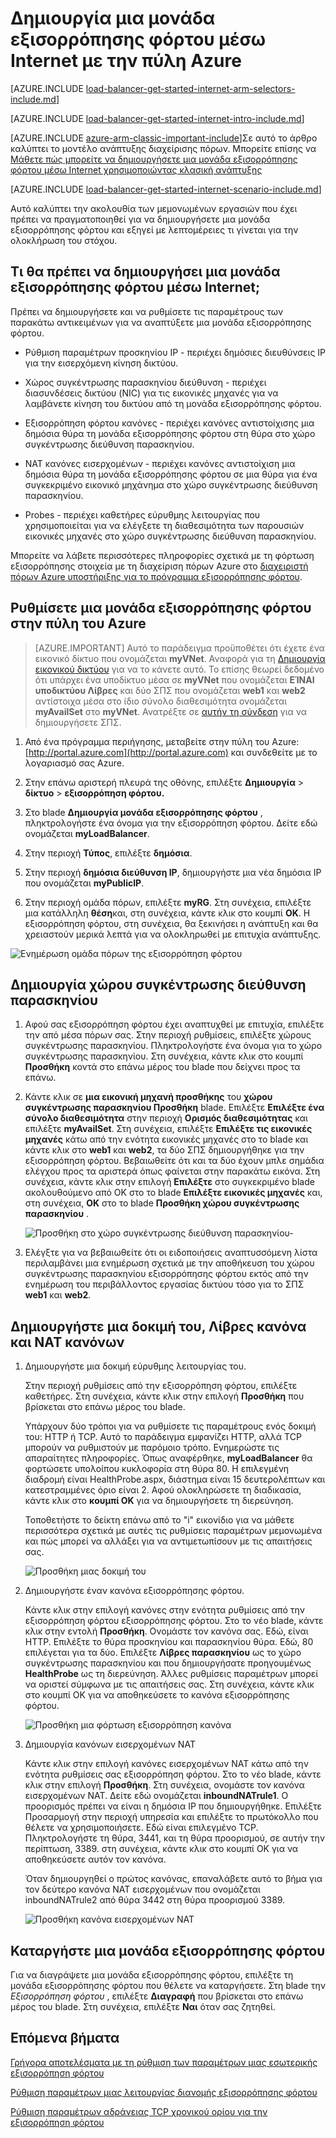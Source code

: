 <properties
   pageTitle="Δημιουργήστε μια μονάδα εξισορρόπησης φόρτου μέσω Internet στο διαχειριστή πόρων με την πύλη Azure | Microsoft Azure"
   description="Μάθετε πώς μπορείτε να δημιουργήσετε μια μονάδα εξισορρόπησης φόρτου μέσω Internet στο διαχειριστή πόρων με την πύλη Azure"
   services="load-balancer"
   documentationCenter="na"
   authors="anavinahar"
   manager="narayan"
   editor=""
   tags="azure-resource-manager"
/>
<tags
   ms.service="load-balancer"
   ms.devlang="na"
   ms.topic="hero-article"
   ms.tgt_pltfrm="na"
   ms.workload="infrastructure-services"
   ms.date="09/14/2016"
   ms.author="annahar" />

# <a name="creating-an-internet-facing-load-balancer-using-the-azure-portal"></a>Δημιουργία μια μονάδα εξισορρόπησης φόρτου μέσω Internet με την πύλη Azure

[AZURE.INCLUDE [load-balancer-get-started-internet-arm-selectors-include.md](../../includes/load-balancer-get-started-internet-arm-selectors-include.md)]

[AZURE.INCLUDE [load-balancer-get-started-internet-intro-include.md](../../includes/load-balancer-get-started-internet-intro-include.md)]

[AZURE.INCLUDE [azure-arm-classic-important-include](../../includes/azure-arm-classic-important-include.md)]Σε αυτό το άρθρο καλύπτει το μοντέλο ανάπτυξης διαχείρισης πόρων. Μπορείτε επίσης να [Μάθετε πώς μπορείτε να δημιουργήσετε μια μονάδα εξισορρόπησης φόρτου μέσω Internet χρησιμοποιώντας κλασική ανάπτυξης](load-balancer-get-started-internet-classic-portal.md)

[AZURE.INCLUDE [load-balancer-get-started-internet-scenario-include.md](../../includes/load-balancer-get-started-internet-scenario-include.md)]

Αυτό καλύπτει την ακολουθία των μεμονωμένων εργασιών που έχει πρέπει να πραγματοποιηθεί για να δημιουργήσετε μια μονάδα εξισορρόπησης φόρτου και εξηγεί με λεπτομέρειες τι γίνεται για την ολοκλήρωση του στόχου.

## <a name="what-is-required-to-create-an-internet-facing-load-balancer"></a>Τι θα πρέπει να δημιουργήσει μια μονάδα εξισορρόπησης φόρτου μέσω Internet;

Πρέπει να δημιουργήσετε και να ρυθμίσετε τις παραμέτρους των παρακάτω αντικειμένων για να αναπτύξετε μια μονάδα εξισορρόπησης φόρτου.

- Ρύθμιση παραμέτρων προσκηνίου IP - περιέχει δημόσιες διευθύνσεις IP για την εισερχόμενη κίνηση δικτύου.

- Χώρος συγκέντρωσης παρασκηνίου διεύθυνση - περιέχει διασυνδέσεις δικτύου (NIC) για τις εικονικές μηχανές για να λαμβάνετε κίνηση του δικτύου από τη μονάδα εξισορρόπησης φόρτου.

- Εξισορρόπηση φόρτου κανόνες - περιέχει κανόνες αντιστοίχισης μια δημόσια θύρα τη μονάδα εξισορρόπησης φόρτου στη θύρα στο χώρο συγκέντρωσης διεύθυνση παρασκηνίου.

- NAT κανόνες εισερχομένων - περιέχει κανόνες αντιστοίχιση μια δημόσια θύρα τη μονάδα εξισορρόπησης φόρτου σε μια θύρα για ένα συγκεκριμένο εικονικό μηχάνημα στο χώρο συγκέντρωσης διεύθυνση παρασκηνίου.

- Probes - περιέχει καθετήρες εύρυθμης λειτουργίας που χρησιμοποιείται για να ελέγξετε τη διαθεσιμότητα των παρουσιών εικονικές μηχανές στο χώρο συγκέντρωσης διεύθυνση παρασκηνίου.

Μπορείτε να λάβετε περισσότερες πληροφορίες σχετικά με τη φόρτωση εξισορρόπησης στοιχεία με τη διαχείριση πόρων Azure στο [διαχειριστή πόρων Azure υποστήριξης για το πρόγραμμα εξισορρόπησης φόρτου](load-balancer-arm.md).


## <a name="set-up-a-load-balancer-in-azure-portal"></a>Ρυθμίσετε μια μονάδα εξισορρόπησης φόρτου στην πύλη του Azure

> [AZURE.IMPORTANT] Αυτό το παράδειγμα προϋποθέτει ότι έχετε ένα εικονικό δίκτυο που ονομάζεται **myVNet**. Αναφορά για τη [Δημιουργία εικονικού δικτύου](../virtual-network/virtual-networks-create-vnet-arm-pportal.md) για να το κάνετε αυτό. Το επίσης θεωρεί δεδομένο ότι υπάρχει ένα υποδίκτυο μέσα σε **myVNet** που ονομάζεται **ΕΊΝΑΙ υποδικτύου Λίβρες** και δύο ΣΠΣ που ονομάζεται **web1** και **web2** αντίστοιχα μέσα στο ίδιο σύνολο διαθεσιμότητα ονομάζεται **myAvailSet** στο **myVNet**. Ανατρέξτε σε [αυτήν τη σύνδεση](../virtual-machines/virtual-machines-windows-hero-tutorial.md) για να δημιουργήσετε ΣΠΣ.


1. Από ένα πρόγραμμα περιήγησης, μεταβείτε στην πύλη του Azure: [http://portal.azure.com](http://portal.azure.com) και συνδεθείτε με το λογαριασμό σας Azure.

2. Στην επάνω αριστερή πλευρά της οθόνης, επιλέξτε **Δημιουργία** > **δίκτυο** > **εξισορρόπηση φόρτου.**

3. Στο blade **Δημιουργία μονάδα εξισορρόπησης φόρτου** , πληκτρολογήστε ένα όνομα για την εξισορρόπηση φόρτου. Δείτε εδώ ονομάζεται **myLoadBalancer**.

4. Στην περιοχή **Τύπος**, επιλέξτε **δημόσια**.

5. Στην περιοχή **δημόσια διεύθυνση IP**, δημιουργήστε μια νέα δημόσια IP που ονομάζεται **myPublicIP**.

6. Στην περιοχή ομάδα πόρων, επιλέξτε **myRG**. Στη συνέχεια, επιλέξτε μια κατάλληλη **θέση**και, στη συνέχεια, κάντε κλικ στο κουμπί **OK**. Η εξισορρόπηση φόρτου, στη συνέχεια, θα ξεκινήσει η ανάπτυξη και θα χρειαστούν μερικά λεπτά για να ολοκληρωθεί με επιτυχία ανάπτυξης.

![Ενημέρωση ομάδα πόρων της εξισορρόπηση φόρτου](./media/load-balancer-get-started-internet-portal/1-load-balancer.png)


## <a name="create-a-back-end-address-pool"></a>Δημιουργία χώρου συγκέντρωσης διεύθυνση παρασκηνίου

1. Αφού σας εξισορρόπηση φόρτου έχει αναπτυχθεί με επιτυχία, επιλέξτε την από μέσα πόρων σας. Στην περιοχή ρυθμίσεις, επιλέξτε χώρους συγκέντρωσης παρασκηνίου. Πληκτρολογήστε ένα όνομα για το χώρο συγκέντρωσης παρασκηνίου. Στη συνέχεια, κάντε κλικ στο κουμπί **Προσθήκη** κοντά στο επάνω μέρος του blade που δείχνει προς τα επάνω.

2. Κάντε κλικ σε **μια εικονική μηχανή προσθήκης** του **χώρου συγκέντρωσης παρασκηνίου Προσθήκη** blade.  Επιλέξτε **Επιλέξτε ένα σύνολο διαθεσιμότητα** στην περιοχή **Ορισμός διαθεσιμότητας** και επιλέξτε **myAvailSet**. Στη συνέχεια, επιλέξτε **Επιλέξτε τις εικονικές μηχανές** κάτω από την ενότητα εικονικές μηχανές στο το blade και κάντε κλικ στο **web1** και **web2**, τα δύο ΣΠΣ δημιουργήθηκε για την εξισορρόπηση φόρτου. Βεβαιωθείτε ότι και τα δύο έχουν μπλε σημάδια ελέγχου προς τα αριστερά όπως φαίνεται στην παρακάτω εικόνα. Στη συνέχεια, κάντε κλικ στην επιλογή **Επιλέξτε** στο συγκεκριμένο blade ακολουθούμενο από OK στο το blade **Επιλέξτε εικονικές μηχανές** και, στη συνέχεια, **OK** στο το blade **Προσθήκη χώρου συγκέντρωσης παρασκηνίου** .

    ![Προσθήκη στο χώρο συγκέντρωσης διεύθυνση παρασκηνίου- ](./media/load-balancer-get-started-internet-portal/3-load-balancer-backend-02.png)

3. Ελέγξτε για να βεβαιωθείτε ότι οι ειδοποιήσεις αναπτυσσόμενη λίστα περιλαμβάνει μια ενημέρωση σχετικά με την αποθήκευση του χώρου συγκέντρωσης παρασκηνίου εξισορρόπησης φόρτου εκτός από την ενημέρωση του περιβάλλοντος εργασίας δικτύου τόσο για το ΣΠΣ **web1** και **web2**.


## <a name="create-a-probe-lb-rule-and-nat-rules"></a>Δημιουργήστε μια δοκιμή του, Λίβρες κανόνα και NAT κανόνων

1. Δημιουργήστε μια δοκιμή εύρυθμης λειτουργίας του.

    Στην περιοχή ρυθμίσεις από την εξισορρόπηση φόρτου, επιλέξτε καθετήρες. Στη συνέχεια, κάντε κλικ στην επιλογή **Προσθήκη** που βρίσκεται στο επάνω μέρος του blade.

    Υπάρχουν δύο τρόποι για να ρυθμίσετε τις παραμέτρους ενός δοκιμή του: HTTP ή TCP. Αυτό το παράδειγμα εμφανίζει HTTP, αλλά TCP μπορούν να ρυθμιστούν με παρόμοιο τρόπο.
    Ενημερώστε τις απαραίτητες πληροφορίες. Όπως αναφέρθηκε, **myLoadBalancer** θα φορτώσετε υπολοίπου κυκλοφορία στη θύρα 80. Η επιλεγμένη διαδρομή είναι HealthProbe.aspx, διάστημα είναι 15 δευτερολέπτων και κατεστραμμένες όριο είναι 2. Αφού ολοκληρώσετε τη διαδικασία, κάντε κλικ στο **κουμπί OK** για να δημιουργήσετε τη διερεύνηση.

    Τοποθετήστε το δείκτη επάνω από το "i" εικονίδιο για να μάθετε περισσότερα σχετικά με αυτές τις ρυθμίσεις παραμέτρων μεμονωμένα και πώς μπορεί να αλλάξει για να αντιμετωπίσουν με τις απαιτήσεις σας.

    ![Προσθήκη μιας δοκιμή του](./media/load-balancer-get-started-internet-portal/4-load-balancer-probes.png)

2. Δημιουργήστε έναν κανόνα εξισορρόπησης φόρτου.

    Κάντε κλικ στην επιλογή κανόνες στην ενότητα ρυθμίσεις από την εξισορρόπηση φόρτου εξισορρόπησης φόρτου. Στο το νέο blade, κάντε κλικ στην εντολή **Προσθήκη**. Ονομάστε τον κανόνα σας. Εδώ, είναι HTTP. Επιλέξτε το θύρα προσκηνίου και παρασκηνίου θύρα. Εδώ, 80 επιλέγεται για τα δύο. Επιλέξτε **Λίβρες παρασκηνίου** ως το χώρο συγκέντρωσης παρασκηνίου και που δημιουργήσατε προηγουμένως **HealthProbe** ως τη διερεύνηση. Άλλες ρυθμίσεις παραμέτρων μπορεί να οριστεί σύμφωνα με τις απαιτήσεις σας. Στη συνέχεια, κάντε κλικ στο κουμπί OK για να αποθηκεύσετε το κανόνα εξισορρόπησης φόρτου.

    ![Προσθήκη μια φόρτωση εξισορρόπηση κανόνα](./media/load-balancer-get-started-internet-portal/5-load-balancing-rules.png)

3. Δημιουργία κανόνων εισερχομένων NAT

    Κάντε κλικ στην επιλογή κανόνες εισερχομένων NAT κάτω από την ενότητα ρυθμίσεις σας εξισορρόπηση φόρτου. Στο το νέο blade, κάντε κλικ στην επιλογή **Προσθήκη**. Στη συνέχεια, ονομάστε τον κανόνα εισερχομένων NAT. Δείτε εδώ ονομάζεται **inboundNATrule1**. Ο προορισμός πρέπει να είναι η δημόσια IP που δημιουργήθηκε. Επιλέξτε Προσαρμογή στην περιοχή υπηρεσία και επιλέξτε το πρωτόκολλο που θέλετε να χρησιμοποιήσετε. Εδώ είναι επιλεγμένο TCP. Πληκτρολογήστε τη θύρα, 3441, και τη θύρα προορισμού, σε αυτήν την περίπτωση, 3389. στη συνέχεια, κάντε κλικ στο κουμπί OK για να αποθηκεύσετε αυτόν τον κανόνα.

    Όταν δημιουργηθεί ο πρώτος κανόνας, επαναλάβετε αυτό το βήμα για τον δεύτερο κανόνα NAT εισερχομένων που ονομάζεται inboundNATrule2 από θύρα 3442 στη θύρα προορισμού 3389.

    ![Προσθήκη κανόνα εισερχομένων NAT](./media/load-balancer-get-started-internet-portal/6-load-balancer-inbound-nat-rules.png)

## <a name="remove-a-load-balancer"></a>Καταργήστε μια μονάδα εξισορρόπησης φόρτου

Για να διαγράψετε μια μονάδα εξισορρόπησης φόρτου, επιλέξτε τη μονάδα εξισορρόπησης φόρτου που θέλετε να καταργήσετε. Στη blade την *Εξισορρόπηση φόρτου* , επιλέξτε **Διαγραφή** που βρίσκεται στο επάνω μέρος του blade. Στη συνέχεια, επιλέξτε **Ναι** όταν σας ζητηθεί.

## <a name="next-steps"></a>Επόμενα βήματα

[Γρήγορα αποτελέσματα με τη ρύθμιση των παραμέτρων μιας εσωτερικής εξισορρόπηση φόρτου](load-balancer-get-started-ilb-arm-cli.md)

[Ρύθμιση παραμέτρων μιας λειτουργίας διανομής εξισορρόπησης φόρτου](load-balancer-distribution-mode.md)

[Ρύθμιση παραμέτρων αδράνειας TCP χρονικού ορίου για την εξισορρόπηση φόρτου](load-balancer-tcp-idle-timeout.md)

